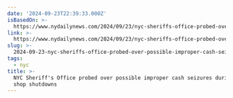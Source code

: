 ```yaml
---
date: '2024-09-23T22:39:33.000Z'
isBasedOn: >-
  https://www.nydailynews.com/2024/09/23/nyc-sheriffs-office-probed-over-possible-improper-cash-seizures-during-pot-shop-shutdowns/
link: >-
  https://www.nydailynews.com/2024/09/23/nyc-sheriffs-office-probed-over-possible-improper-cash-seizures-during-pot-shop-shutdowns/
slug: >-
  2024-09-23-nyc-sheriffs-office-probed-over-possible-improper-cash-seizures-during-pot-shop-shutdowns
tags:
  - nyc
title: >-
  NYC Sheriff's Office probed over possible improper cash seizures during pot
  shop shutdowns
---
```

 
